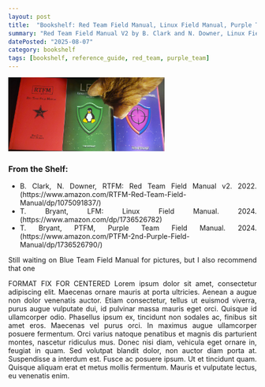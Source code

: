 ```yaml
---
layout: post
title:  "Bookshelf: Red Team Field Manual, Linux Field Manual, Purple Team Manual"
summary: "Red Team Field Manual V2 by B. Clark and N. Downer, Linux Field Manual by T. Bryant, and Purple Team Manual by T. Bryant"
datePosted: "2025-08-07"
category: bookshelf
tags: [bookshelf, reference_guide, red_team, purple_team]
---
```

<style>
.justified-content {
    text-align: justify;
    text-justify: inter-word;
}
</style>

<div class="justified-content">

<img src="/media/imgs/bookshelf/bookshelf_field_guides.JPG" alt="Antenna Physics by R.J.Zavrel, and Basic Antennas by J.R. Hallas" height="150px">

<br>
<h3> From the Shelf: </h3>
<ul>
    <li>B. Clark, N. Downer, RTFM: Red Team Field Manual v2. 2022. (https://www.amazon.com/RTFM-Red-Team-Field-Manual/dp/1075091837/)</li>
    <li>T. Bryant, LFM: Linux Field Manual. 2024. (https://www.amazon.com/dp/1736526782)</li>
    <li>T. Bryant, PTFM, Purple Team Field Manual. 2024. (https://www.amazon.com/PTFM-2nd-Purple-Field-Manual/dp/1736526790/)</li>
</ul>

<p>
Still waiting on Blue Team Field Manual for pictures, but I also recommend that one 

FORMAT FIX FOR CENTERED
Lorem ipsum dolor sit amet, consectetur adipiscing elit. Maecenas ornare mauris at porta ultricies. Aenean a augue non dolor venenatis auctor. Etiam consectetur, tellus ut euismod viverra, purus augue vulputate dui, id pulvinar massa mauris eget orci. Quisque id ullamcorper odio. Phasellus ipsum ex, tincidunt non sodales ac, finibus sit amet eros. Maecenas vel purus orci. In maximus augue ullamcorper posuere fermentum. Orci varius natoque penatibus et magnis dis parturient montes, nascetur ridiculus mus. Donec nisi diam, vehicula eget ornare in, feugiat in quam. Sed volutpat blandit dolor, non auctor diam porta at. Suspendisse a interdum est. Fusce ac posuere ipsum. Ut et tincidunt quam. Quisque aliquam erat et metus mollis fermentum. Mauris et vulputate lectus, eu venenatis enim. 
</p>
